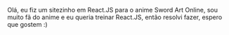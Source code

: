 Olá, eu fiz um sitezinho em React.JS para o anime Sword Art Online, sou muito fã do anime e eu queria treinar React.JS, então resolvi fazer, espero que gostem :)
